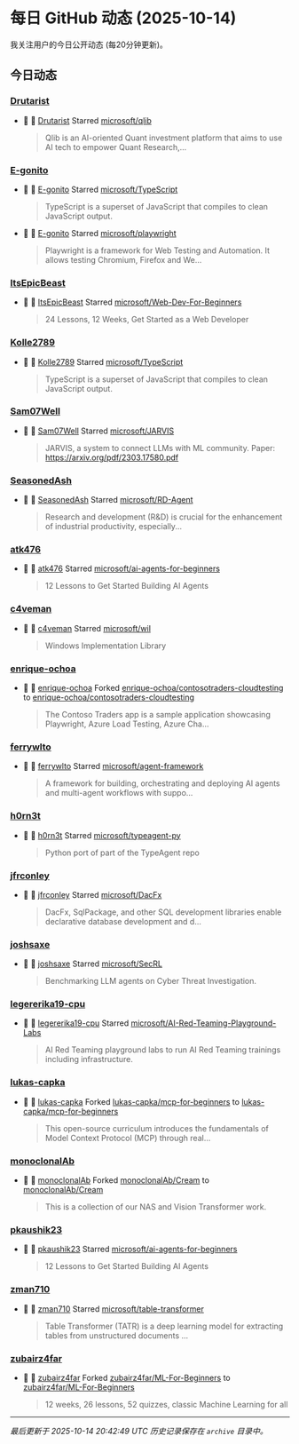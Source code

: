 # 每日 GitHub 动态 (2025-10-14)

我关注用户的今日公开动态 (每20分钟更新)。

## 今日动态

### [Drutarist](https://github.com/Drutarist)
- 🌟 👤 [Drutarist](https://github.com/Drutarist) Starred [microsoft/qlib](https://github.com/microsoft/qlib)
  > Qlib is an AI-oriented Quant investment platform that aims to use AI tech to empower Quant Research,...

### [E-gonito](https://github.com/E-gonito)
- 🌟 👤 [E-gonito](https://github.com/E-gonito) Starred [microsoft/TypeScript](https://github.com/microsoft/TypeScript)
  > TypeScript is a superset of JavaScript that compiles to clean JavaScript output.
- 🌟 👤 [E-gonito](https://github.com/E-gonito) Starred [microsoft/playwright](https://github.com/microsoft/playwright)
  > Playwright is a framework for Web Testing and Automation. It allows testing Chromium, Firefox and We...

### [ItsEpicBeast](https://github.com/ItsEpicBeast)
- 🌟 👤 [ItsEpicBeast](https://github.com/ItsEpicBeast) Starred [microsoft/Web-Dev-For-Beginners](https://github.com/microsoft/Web-Dev-For-Beginners)
  > 24 Lessons, 12 Weeks, Get Started as a Web Developer

### [Kolle2789](https://github.com/Kolle2789)
- 🌟 👤 [Kolle2789](https://github.com/Kolle2789) Starred [microsoft/TypeScript](https://github.com/microsoft/TypeScript)
  > TypeScript is a superset of JavaScript that compiles to clean JavaScript output.

### [Sam07Well](https://github.com/Sam07Well)
- 🌟 👤 [Sam07Well](https://github.com/Sam07Well) Starred [microsoft/JARVIS](https://github.com/microsoft/JARVIS)
  > JARVIS, a system to connect LLMs with ML community. Paper: https://arxiv.org/pdf/2303.17580.pdf

### [SeasonedAsh](https://github.com/SeasonedAsh)
- 🌟 👤 [SeasonedAsh](https://github.com/SeasonedAsh) Starred [microsoft/RD-Agent](https://github.com/microsoft/RD-Agent)
  > Research and development (R&D) is crucial for the enhancement of industrial productivity, especially...

### [atk476](https://github.com/atk476)
- 🌟 👤 [atk476](https://github.com/atk476) Starred [microsoft/ai-agents-for-beginners](https://github.com/microsoft/ai-agents-for-beginners)
  > 12 Lessons to Get Started Building AI Agents

### [c4veman](https://github.com/c4veman)
- 🌟 👤 [c4veman](https://github.com/c4veman) Starred [microsoft/wil](https://github.com/microsoft/wil)
  > Windows Implementation Library

### [enrique-ochoa](https://github.com/enrique-ochoa)
- 🍴 👤 [enrique-ochoa](https://github.com/enrique-ochoa) Forked [enrique-ochoa/contosotraders-cloudtesting](https://github.com/enrique-ochoa/contosotraders-cloudtesting) to [enrique-ochoa/contosotraders-cloudtesting](https://github.com/enrique-ochoa/contosotraders-cloudtesting)
  > The Contoso Traders app is a sample application showcasing Playwright, Azure Load Testing, Azure Cha...

### [ferrywlto](https://github.com/ferrywlto)
- 🌟 👤 [ferrywlto](https://github.com/ferrywlto) Starred [microsoft/agent-framework](https://github.com/microsoft/agent-framework)
  > A framework for building, orchestrating and deploying AI agents and multi-agent workflows with suppo...

### [h0rn3t](https://github.com/h0rn3t)
- 🌟 👤 [h0rn3t](https://github.com/h0rn3t) Starred [microsoft/typeagent-py](https://github.com/microsoft/typeagent-py)
  > Python port of part of the TypeAgent repo

### [jfrconley](https://github.com/jfrconley)
- 🌟 👤 [jfrconley](https://github.com/jfrconley) Starred [microsoft/DacFx](https://github.com/microsoft/DacFx)
  > DacFx, SqlPackage, and other SQL development libraries enable declarative database development and d...

### [joshsaxe](https://github.com/joshsaxe)
- 🌟 👤 [joshsaxe](https://github.com/joshsaxe) Starred [microsoft/SecRL](https://github.com/microsoft/SecRL)
  > Benchmarking LLM agents on Cyber Threat Investigation.

### [legererika19-cpu](https://github.com/legererika19-cpu)
- 🌟 👤 [legererika19-cpu](https://github.com/legererika19-cpu) Starred [microsoft/AI-Red-Teaming-Playground-Labs](https://github.com/microsoft/AI-Red-Teaming-Playground-Labs)
  > AI Red Teaming playground labs to run AI Red Teaming trainings including infrastructure.

### [lukas-capka](https://github.com/lukas-capka)
- 🍴 👤 [lukas-capka](https://github.com/lukas-capka) Forked [lukas-capka/mcp-for-beginners](https://github.com/lukas-capka/mcp-for-beginners) to [lukas-capka/mcp-for-beginners](https://github.com/lukas-capka/mcp-for-beginners)
  > This open-source curriculum introduces the fundamentals of Model Context Protocol (MCP) through real...

### [monoclonalAb](https://github.com/monoclonalAb)
- 🍴 👤 [monoclonalAb](https://github.com/monoclonalAb) Forked [monoclonalAb/Cream](https://github.com/monoclonalAb/Cream) to [monoclonalAb/Cream](https://github.com/monoclonalAb/Cream)
  > This is a collection of our NAS and Vision Transformer work.

### [pkaushik23](https://github.com/pkaushik23)
- 🌟 👤 [pkaushik23](https://github.com/pkaushik23) Starred [microsoft/ai-agents-for-beginners](https://github.com/microsoft/ai-agents-for-beginners)
  > 12 Lessons to Get Started Building AI Agents

### [zman710](https://github.com/zman710)
- 🌟 👤 [zman710](https://github.com/zman710) Starred [microsoft/table-transformer](https://github.com/microsoft/table-transformer)
  > Table Transformer (TATR) is a deep learning model for extracting tables from unstructured documents ...

### [zubairz4far](https://github.com/zubairz4far)
- 🍴 👤 [zubairz4far](https://github.com/zubairz4far) Forked [zubairz4far/ML-For-Beginners](https://github.com/zubairz4far/ML-For-Beginners) to [zubairz4far/ML-For-Beginners](https://github.com/zubairz4far/ML-For-Beginners)
  > 12 weeks, 26 lessons, 52 quizzes, classic Machine Learning for all


---
*最后更新于 2025-10-14 20:42:49 UTC*
*历史记录保存在 `archive` 目录中。*
